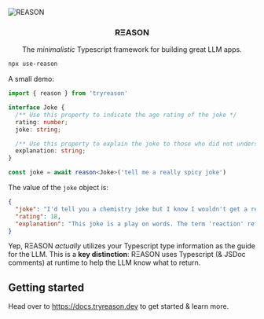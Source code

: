 ![REASON](https://tryreason.b-cdn.net/icon2.webp)

<h3 align="center">RΞASON</h3>
<p align="center">
  The <i>minimalistic</i> Typescript framework for building great LLM apps.
</p>

```bash
npx use-reason
```
A small demo:
```ts
import { reason } from 'tryreason'

interface Joke {
  /** Use this property to indicate the age rating of the joke */
  rating: number;
  joke: string;

  /** Use this property to explain the joke to those who did not understood it */
  explanation: string;
}

const joke = await reason<Joke>('tell me a really spicy joke')
```
The value of the `joke` object is:
```json
{
  "joke": "I'd tell you a chemistry joke but I know I wouldn't get a reaction.",
  "rating": 18,
  "explanation": "This joke is a play on words. The term 'reaction' refers to both a chemical process and a response from someone. The humor comes from the double meaning, implying that the joke might not be funny enough to elicit a response."
}
```

Yep, RΞASON *actually* utilizes your Typescript type information as the guide for the LLM. This is a **key distinction**: RΞASON uses Typescript (& JSDoc comments) at runtime to help the LLM know what to return.

## Getting started
Head over to https://docs.tryreason.dev to get started & learn more.
